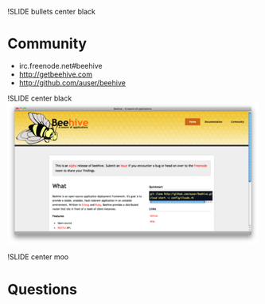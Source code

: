 !SLIDE bullets center black
# Community #

 * irc.freenode.net#beehive
 * http://getbeehive.com
 * http://github.com/auser/beehive

!SLIDE center black
![beehive.com](images/beehive_dot_com.png)

!SLIDE center moo
# Questions #
